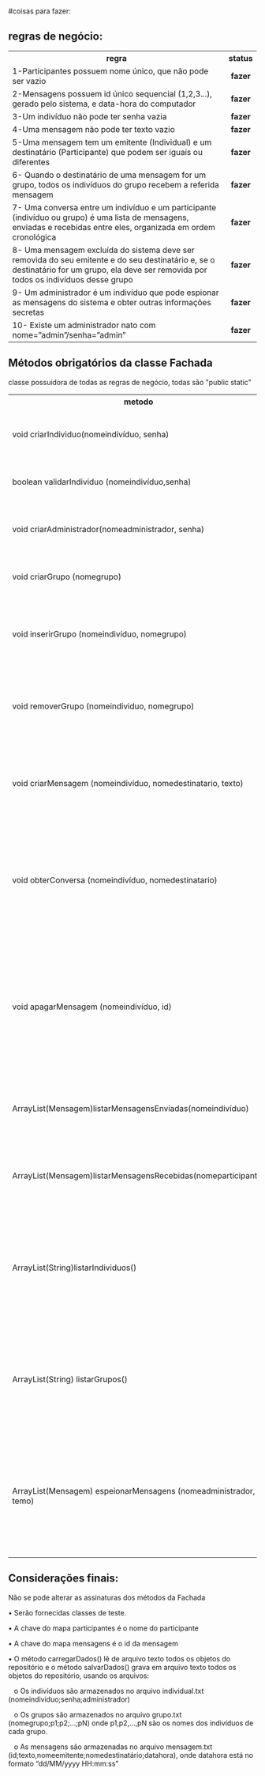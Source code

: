 



# 

<div >

#coisas para fazer:


## regras de negócio:

<table width=800>
  <tr>
    <th >regra</th>
    <th>status</th>
  </tr>
  <tr>
    <td>1-Participantes possuem nome único, que não pode ser vazio</td>
    <td align=center><b>fazer<b></td>
  </tr>
  <tr>
    <td>2-Mensagens possuem id único sequencial (1,2,3...), gerado pelo sistema, e data-hora do computador</td>
    <td align=center><b>fazer<b></td>
  </tr>
  <tr>
    <td>3-Um indivíduo não pode ter senha vazia</td>
    <td align=center><b>fazer<b></td>
  </tr>
  <tr>
    <td>4-Uma mensagem não pode ter texto vazio</td>
    <td align=center><b>fazer<b></td>
  </tr>
  <tr>
    <td>5-Uma mensagem tem um emitente (Individual) e um destinatário (Participante) que podem ser iguais ou diferentes</td>
    <td align=center><b>fazer<b></td>
  </tr>
  <tr>
    <td>6- Quando o destinatário de uma mensagem for um grupo, todos os indivíduos do grupo recebem a referida mensagem</td>
    <td align=center><b>fazer<b></td>
  </tr>
  <tr>
    <td>7- Uma conversa entre um indivíduo e um participante (indivíduo ou grupo) é uma lista de mensagens, enviadas e recebidas entre eles, organizada em ordem cronológica</td>
    <td align=center><b>fazer<b></td>
  </tr>
  <tr>
  	<td>8- Uma mensagem excluída do sistema deve ser removida do seu emitente e do seu destinatário e, se o destinatário for um grupo, ela deve ser removida por todos os indivíduos desse grupo</td>
  	<td align=center><b>fazer<b></td>
  </tr>
  <tr>
  	<td>9- Um administrador é um indivíduo que pode espionar as mensagens do sistema e obter outras informações secretas</td>
  	<td align=center><b>fazer<b></td>
  </tr>
  <tr>
   <td>10- Existe um administrador nato com nome=”admin”/senha=”admin”
   </td>
   <td align=center><b>fazer<b></td>
  </tr>
</table> 


## Métodos obrigatórios da classe Fachada

classe possuidora de todas as regras de negócio, todas são "public static"


<table width=900>
  <tr>
    <th width=200>metodo</th>
    <th width=500>descrição</th>
    <th width=100>status</th>
  </tr>
  
  <tr>
    <td>void criarIndividuo(nomeindivíduo, senha)</td>
    <td>Cria um indivíduo no repositório, caso inexista no repositório</td>
    <td align=center><b>fazer<b></td>
  </tr>
  
  <tr>
    <td>boolean validarIndividuo (nomeindivíduo,senha) </td>
    <td>Retorna true se o indivíduo existir no repositório</td>
    <td align=center><b>fazer<b></td>
  </tr>
  
  <tr>
    <td>void criarAdministrador(nomeadministrador, senha)</td>
    <td>Cria um administrador no repositório, caso inexista no repositório</td>
    <td align=center><b>fazer<b></td>
  </tr>
  
  <tr>
    <td>void criarGrupo (nomegrupo)</td>
    <td>Cria um grupo no repositório, caso inexista no repositório</td>
    <td align=center><b>fazer<b></td>
  </tr>
  
  <tr>
    <td>void inserirGrupo (nomeindivíduo, nomegrupo)</td>
    <td>Localiza o indivíduo e o grupo no repositório e cria o relacionamento entre eles</td>
    <td align=center><b>fazer<b></td>
  </tr>
  
  <tr>
    <td>void removerGrupo (nomeindividuo, nomegrupo)</td>
    <td>Localiza o indivíduo e o grupo no repositório e remove o relacionamento entre eles</td>
    <td align=center><b>fazer<b></td>
  </tr>
  
  <tr>
    <td>void criarMensagem (nomeindivíduo, nomedestinatario, texto)</td>
    <td>Localiza o indivíduo e o participante destinatário no repositório, cria a mensagem e a relaciona com eles dois</td>
    <td align=center><b>fazer<b></td>
  </tr>
  
  <tr>
    <td>void obterConversa (nomeindivíduo, nomedestinatario)</td>
    <td>Localiza o indivíduo e o participante
destinatário no repositório e retorna todas as mensagens enviadas e recebidas entre eles, em
ordem cronológica</td>
    <td align=center><b>fazer<b></td>
  </tr>
  
  <tr>
    <td>void apagarMensagem (nomeindivíduo, id)</td>
    <td>Localiza no repositório o indivíduo e o id da mensagem
emitida por ele, remove os relacionamentos entre mensagem, emitente e destinatário e exclui a mensagem do repositório</td>
    <td align=center><b>fazer<b></td>
  </tr>
  
  <tr>
    <td>ArrayList(Mensagem)listarMensagensEnviadas(nomeindivíduo)</td>
    <td>Localiza no repositório o indivíduo e retorna as mensagens enviadas por ele</td>
    <td align=center><b>fazer<b></td>
  </tr>
  
  <tr>
    <td>ArrayList(Mensagem)listarMensagensRecebidas(nomeparticipante)</td>
    <td>Localiza no repositório o participante e retorna
as mensagens recebidas por ele</td>
    <td align=center><b>fazer<b></td>
  </tr>
  
  <tr>
    <td>ArrayList(String)listarIndividuos()</td>
    <td>Retorna o nome dos indivíduos do repositório, com o nome dos grupos relacionados (informar individuo ativo/não ativo e grupo ativo/não ativo)</td>
    <td align=center><b>fazer<b></td>
  </tr>
  
  <tr>
    <td>ArrayList(String) listarGrupos()</td>
    <td>Retorna o nome dos grupos do repositório juntamente com o nome dos indivíduos relacionados (informar grupo ativo/não ativo e individuo ativo/não ativo)</td>
    <td align=center><b>fazer<b></td>
  </tr>
  
  <tr>
    <td>ArrayList(Mensagem) espeionarMensagens (nomeadministrador, temo)</td>
    <td>Localiza no repositório o administrador e retorna as mensagens do sistema, contendo o termo fornecido (termo vazio retorna todas as mensagens do sistema)</td>
    <td align=center><b>fazer<b></td>
  </tr>
  
</table> 

## Considerações finais:


Não se pode alterar as assinaturas dos métodos da Fachada
<p>• Serão fornecidas classes de teste.
<p>• A chave do mapa participantes é o nome do participante
<p>• A chave do mapa mensagens é o id da mensagem
<p>• O método carregarDados() lê de arquivo texto todos os objetos do repositório e o método salvarDados() grava em arquivo texto todos os objetos do repositório, usando os arquivos:
<p> &nbsp;&nbsp;  o Os indivíduos são armazenados no arquivo individual.txt (nomeindividuo;senha;administrador)
<p>	&nbsp;&nbsp; o Os grupos são armazenados no arquivo grupo.txt (nomegrupo;p1;p2;...;pN) onde p1,p2,...,pN são os nomes dos indivíduos de cada grupo.
<p>	&nbsp;&nbsp; o As mensagens são armazenadas no arquivo mensagem.txt (id;texto,nomeemitente;nomedestinatário;datahora), onde datahora está no formato “dd/MM/yyyy HH:mm:ss”

</div>